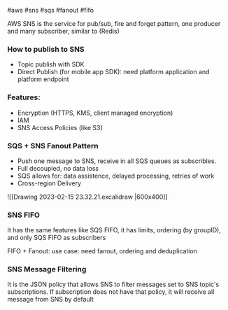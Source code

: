 #aws #sns #sqs #fanout #fifo

AWS SNS is the service for pub/sub, fire and forget pattern, one producer and many subscriber, similar to (Redis)

### How to publish to SNS
- Topic publish with SDK
- Direct Publish (for mobile app SDK): need platform application and platform endpoint

### Features:
- Encryption (HTTPS, KMS, client managed encryption)
- IAM
- SNS Access Policies (like S3)

### SQS + SNS Fanout Pattern
- Push one message to SNS, receive in all SQS queues as subscribles.
- Full decoupled, no data loss
- SQS allows for: data assistence, delayed processing, retries of work
- Cross-region Delivery

![[Drawing 2023-02-15 23.32.21.excalidraw |600x400]]

### SNS FIFO
It has the same features like SQS FIFO, it has limits, ordering (by groupID), and only SQS FIFO as subscribers

FIFO + Fanout: use case: need fanout, ordering and deduplication 

### SNS Message Filtering
It is the JSON policy that allows SNS to filter messages set to SNS topic's subscriptions.
If subscription does not have that policy, it will receive all message from SNS by default